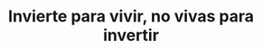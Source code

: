 ---
title: Invierte para vivir, no vivas para invertir
description: Es cierto que tu Afore por sí sola no te alcanzará para retirarte chingón, por eso tienes que invertir por tu cuenta también.
published_at: 2020-11-29
external_url: https://perrodinero.substack.com/p/invierte-para-vivir-no-vivas-para
---